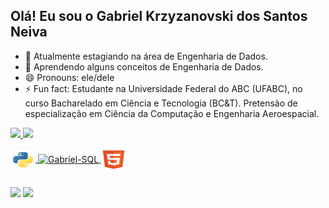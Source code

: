 ## Olá! Eu sou o Gabriel Krzyzanovski dos Santos Neiva

- 🔭 Atualmente estagiando na área de Engenharia de Dados.
- 🌱 Aprendendo alguns conceitos de Engenharia de Dados.
- 😄 Pronouns: ele/dele
- ⚡ Fun fact: Estudante na Universidade Federal do ABC (UFABC), no curso Bacharelado em Ciência e Tecnologia (BC&T). Pretensão de especialização em Ciência da Computação e Engenharia Aeroespacial.

 <div>
  <a href="https://github.com/gabrielksneiva">
  <img height="180em" src="https://github-readme-stats.vercel.app/api?username=gabrielksneiva&show_icons=true&theme=ayu-mirage&include_all_commits=true&count_private=true"/>
  <img height="180em" src="https://github-readme-stats.vercel.app/api/top-langs/?username=gabrielksneiva&layout=compact&langs_count=7&theme=ayu-mirage"/>
</div>
  
  <div style="display: inline_block"><br>
  <img align="center" alt="Gabriel-Python" height="30" width="40" src="https://raw.githubusercontent.com/devicons/devicon/master/icons/python/python-original.svg">
  <img align="center" alt="Gabriel-SQL" height="30" width="40" src="https://raw.githubusercontent.com/rahulbanerjee26/githubAboutMeGenerator/main/icons/mysql.svg">
  <img align="center" alt="Gabriel-HTML" height="30" width="40" src="https://raw.githubusercontent.com/devicons/devicon/master/icons/html5/html5-original.svg">
</div>
  
  ##
  
  <div> 
    <a href = "mailto:gabrielksneivagI@gmail.com"><img src="https://img.shields.io/badge/Gmail-D14836?style=for-the-badge&logo=gmail&logoColor=white" target="_blank"></a>
  <a href="https://www.linkedin.com/in/gabrielneiva/" target="_blank"><img src="https://img.shields.io/badge/-LinkedIn-%230077B5?style=for-the-badge&logo=linkedin&logoColor=white" target="_blank"></a> 
       
    
  </div>
